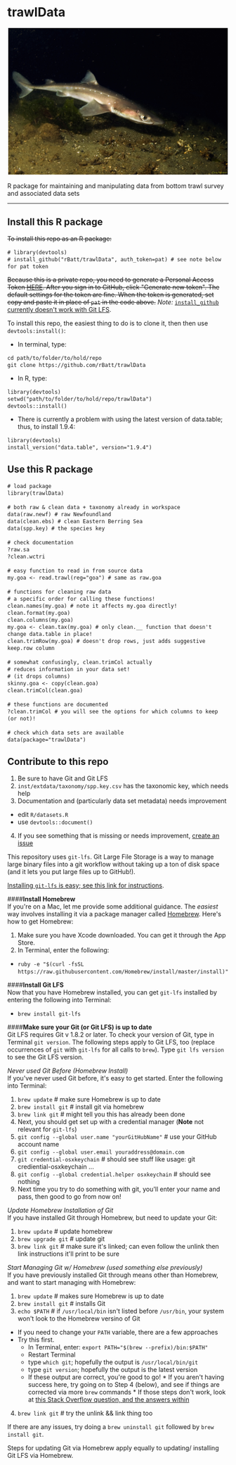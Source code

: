 <!--!![Travis-CI Build Status](https://magnum.travis-ci.com/rBatt/trawlData.svg?token=ZmFLF6sygbxo9Je63ydg&branch=master)-->


# trawlData
<p align="center">
 <!--:shell: :tropical_fish: :octopus: :fish: :fishing_pole_and_fish: -->
</p>

<!--![Random Trawl Species](./inst/extdata/taxPictures/Squalus_acanthias.jpg?raw=TRUE)-->
<p align="center">
<img src="./inst/extdata/taxPictures/Squalus_acanthias.jpg?raw=TRUE", width="500">
</p>


R package for maintaining and manipulating data from bottom trawl survey and associated data sets

---


## Install this R package
~~To install this repo as an R package:~~  
```{r}
# library(devtools)
# install_github("rBatt/trawlData", auth_token=pat) # see note below for pat token
```
~~Because this is a private repo, you need to generate a Personal Access Token [HERE](https://github.com/settings/tokens). After you sign in to GitHub, click "Generate new token". The default settings for the token are fine. When the token is generated, set copy and paste it in place of `pat` in the code above.~~ *Note:* [`install_github` currently doesn't work with Git LFS](https://github.com/hadley/devtools/issues/889).  

To install this repo, the easiest thing to do is to clone it, then then use `devtools:install()`:  
 - In terminal, type:  
 ```
cd path/to/folder/to/hold/repo
git clone https://github.com/rBatt/trawlData
 ```  
 - In R, type:  
```{r}
library(devtools)
setwd("path/to/folder/to/hold/repo/trawlData")
devtools::install()
```
 - There is currently a problem with using the latest version of data.table; thus, to install 1.9.4:  
 ```{r}
 library(devtools)
 install_version("data.table", version="1.9.4")
 ```
 
## Use this R package
```{r}
# load package
library(trawlData)

# both raw & clean data + taxonomy already in workspace
data(raw.newf) # raw Newfoundland
data(clean.ebs) # clean Eastern Berring Sea
data(spp.key) # the species key

# check documentation
?raw.sa
?clean.wctri

# easy function to read in from source data
my.goa <- read.trawl(reg="goa") # same as raw.goa

# functions for cleaning raw data
# a specific order for calling these functions!
clean.names(my.goa) # note it affects my.goa directly!
clean.format(my.goa)
clean.columns(my.goa)
my.goa <- clean.tax(my.goa) # only clean.__ function that doesn't change data.table in place!
clean.trimRow(my.goa) # doesn't drop rows, just adds suggestive keep.row column

# somewhat confusingly, clean.trimCol actually
# reduces information in your data set!
# (it drops columns)
skinny.goa <- copy(clean.goa)
clean.trimCol(clean.goa)

# these functions are documented
?clean.trimCol # you will see the options for which columns to keep (or not)!

# check which data sets are available
data(package="trawlData")
```

## Contribute to this repo
 1. Be sure to have Git and Git LFS  
 2. `inst/extdata/taxonomy/spp.key.csv` has the taxonomic key, which needs help  
 3. Documentation and (particularly data set metadata) needs improvement  
   - edit `R/datasets.R`
   - use `devtools::document()`
 4. If you see something that is missing or needs improvement, [create an issue](https://github.com/rBatt/trawlData/issues)

This repository uses `git-lfs`. Git Large File Storage is a way to manage large binary files into a git workflow without taking up a ton of disk space (and it lets you put large files up to GitHub!).

[Installing `git-lfs` is easy; see this link for instructions](https://git-lfs.github.com/). 

####**Install Homebrew**  
If you're on a Mac, let me provide some additional guidance. The *easiest* way involves installing it via a package manager called [Homebrew](http://brew.sh/). Here's how to get Homebrew:  
 1. Make sure you have Xcode downloaded. You can get it through the App Store.  
 2. In Terminal, enter the following: 
   - `ruby -e "$(curl -fsSL https://raw.githubusercontent.com/Homebrew/install/master/install)"`

####**Install Git LFS**  
Now that you have Homebrew installed, you can get `git-lfs` installed by entering the following into Terminal:  
 - `brew install git-lfs`
 
####**Make sure your Git (or Git LFS) is up to date**  
Git LFS requires Git v 1.8.2 or later. To check your version of Git, type in Terminal `git version`. The following steps apply to Git LFS, too (replace occurrences of `git` with `git-lfs` for all calls to  `brew`). Type `git lfs version` to see the Git LFS version.


*Never used Git Before (Homebrew Install)*  
If you've never used Git before, it's easy to get started. Enter the following into Terminal:  
 1. `brew update` # make sure Homebrew is up to date  
 2. `brew install git` # install git via homebrew  
 3. `brew link git` # might tell you this has already been done  
 4. Next, you should get set up with a credential manager (**Note** not relevant for `git-lfs`)  
   1. `git config --global user.name "yourGitHubName"` # use your GitHub account name  
   2. `git config --global user.email youraddress@domain.com`  
   3. `git credential-osxkeychain` # should see stuff like usage: git crediential-osxkeychain ...  
   4. `git config --global credential.helper osxkeychain` # should see nothing  
   5. Next time you try to do something with git, you'll enter your name and pass, then good to go from now on!  


*Update Homebrew Installation of Git*  
If you have installed Git through Homebrew, but need to update your Git:  
  1. `brew update` # update homebrew
  2. `brew upgrade git` # update git
  3. `brew link git` # make sure it's linked; can even follow the unlink then link instructions it'll print to be sure


*Start Managing Git w/ Homebrew (used something else previously)*  
If you have previously installed Git through means other than Homebrew, and want to start managing with Homebrew:  
 1. `brew update` # makes sure Homebrew is up to date
 2. `brew install git` # installs Git
 3. `echo $PATH` # if `/usr/local/bin` isn't listed before `/usr/bin`, your system won't look to the Homebrew versino of Git
   * If you need to change your `PATH` variable, there are a few approaches
   * Try this first. 
     * In Terminal, enter: `export PATH="$(brew --prefix)/bin:$PATH"`
     * Restart Terminal
     * type `which git`; hopefully the output is `/usr/local/bin/git`
     * type `git version`; hopefully the output is the latest version
     * If these output are correct, you're good to go!
    * If you aren't having success here, try going on to Step 4 (below), and see if things are corrected via more `brew` commands
    * If those steps don't work, look at [this Stack Overflow question, and the answers within](http://stackoverflow.com/questions/8957862/how-to-upgrade-git-to-latest-version-on-mac-os-x)  
 4. `brew link git` # try the unlink && link thing too
 
If there are any issues, try doing a `brew uninstall git` followed by `brew install git`.

Steps for updating Git via Homebrew apply equally to updating/ installing Git LFS via Homebrew.
